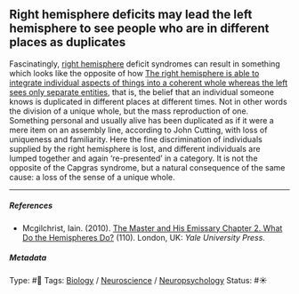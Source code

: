 ## Right hemisphere deficits may lead the left hemisphere to see people who are in different places as duplicates

Fascinatingly, [right hemisphere](Right%20hemisphere.md) deficit syndromes can result in something which looks like the opposite of how [The right hemisphere is able to integrate individual aspects of things into a coherent whole whereas the left sees only separate entities](The%20right%20hemisphere%20is%20able%20to%20integrate%20individual%20aspects%20of%20things%20into%20a%20coherent%20whole%20whereas%20the%20left%20sees%20only%20separate%20entities.md), that is, the belief that an individual someone knows is duplicated in different places at different times. Not in other words the division of a unique whole, but the mass reproduction of one. Something personal and usually alive has been duplicated as if it were a mere item on an assembly line, according to John Cutting, with loss of uniqueness and familiarity.  Here the fine discrimination of individuals supplied by the right hemisphere is lost, and different individuals are lumped together and again ‘re-presented’ in a category. It is not the opposite of the Capgras syndrome, but a natural consequence of the same cause: a loss of the sense of a unique whole. 

---

##### References

* Mcgilchrist, Iain. (2010). [The Master and His Emissary Chapter 2. What Do the Hemispheres Do?](The%20Master%20and%20His%20Emissary%20Chapter%202.%20What%20Do%20the%20Hemispheres%20Do%3F.md) (110). London, UK: *Yale University Press.*

##### Metadata

Type: #🔴 
Tags: [Biology]() / [Neuroscience](Neuroscience.md) / [Neuropsychology](Neuropsychology.md) 
Status: #☀️ 
